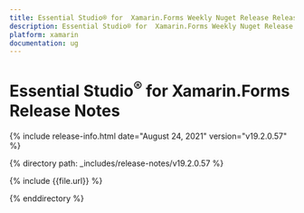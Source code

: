 ```yaml
---
title: Essential Studio® for  Xamarin.Forms Weekly Nuget Release Release Notes  
description: Essential Studio® for  Xamarin.Forms Weekly Nuget Release Release Notes  
platform: xamarin
documentation: ug
---
```


# Essential Studio<sup>®</sup> for  Xamarin.Forms  Release Notes  

{% include release-info.html date="August 24, 2021"  version="v19.2.0.57" %} 


{% directory path: _includes/release-notes/v19.2.0.57
 %}

{% include {{file.url}} %}

{% enddirectory %}
